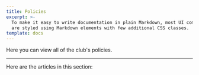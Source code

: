 ```yaml
---
title: Policies
excerpt: >-
  To make it easy to write documentation in plain Markdown, most UI components
  are styled using Markdown elements with few additional CSS classes.
template: docs
---
```


Here you can view all of the club's policies.

***

Here are the articles in this section:
